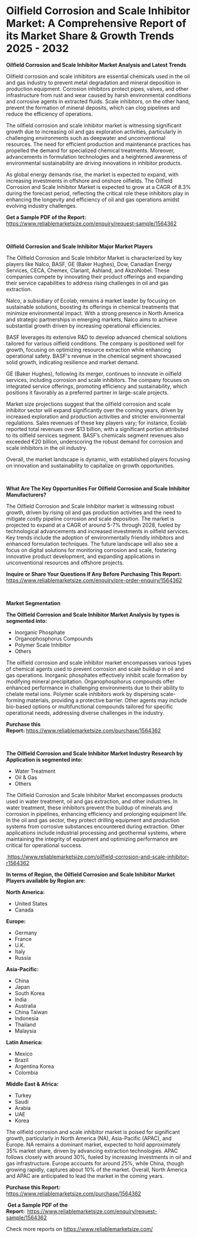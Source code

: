 <p><h1>Oilfield Corrosion and Scale Inhibitor Market: A Comprehensive Report of its Market Share & Growth Trends 2025 - 2032</h1></p><p><strong>Oilfield Corrosion and Scale Inhibitor Market Analysis and Latest Trends</strong></p>
<p><p>Oilfield corrosion and scale inhibitors are essential chemicals used in the oil and gas industry to prevent metal degradation and mineral deposition in production equipment. Corrosion inhibitors protect pipes, valves, and other infrastructure from rust and wear caused by harsh environmental conditions and corrosive agents in extracted fluids. Scale inhibitors, on the other hand, prevent the formation of mineral deposits, which can clog pipelines and reduce the efficiency of operations.</p><p>The oilfield corrosion and scale inhibitor market is witnessing significant growth due to increasing oil and gas exploration activities, particularly in challenging environments such as deepwater and unconventional resources. The need for efficient production and maintenance practices has propelled the demand for specialized chemical treatments. Moreover, advancements in formulation technologies and a heightened awareness of environmental sustainability are driving innovations in inhibitor products. </p><p>As global energy demands rise, the market is expected to expand, with increasing investments in offshore and onshore oilfields. The Oilfield Corrosion and Scale Inhibitor Market is expected to grow at a CAGR of 8.3% during the forecast period, reflecting the critical role these inhibitors play in enhancing the longevity and efficiency of oil and gas operations amidst evolving industry challenges.</p></p>
<p><strong>Get a Sample PDF of the Report:&nbsp;</strong> <a href="https://www.reliablemarketsize.com/enquiry/request-sample/1564362?utm_campaign=2268&utm_medium=2&utm_source=Github&utm_content=ia&utm_term=01022025&utm_id=oilfield-corrosion-and-scale-inhibitor">https://www.reliablemarketsize.com/enquiry/request-sample/1564362</a></p>
<p>&nbsp;</p>
<p><strong>Oilfield Corrosion and Scale Inhibitor Major Market Players</strong></p>
<p><p>The Oilfield Corrosion and Scale Inhibitor Market is characterized by key players like Nalco, BASF, GE (Baker Hughes), Dow, Canadian Energy Services, CECA, Chemex, Clariant, Ashland, and AkzoNobel. These companies compete by innovating their product offerings and expanding their service capabilities to address rising challenges in oil and gas extraction.</p><p>Nalco, a subsidiary of Ecolab, remains a market leader by focusing on sustainable solutions, boosting its offerings in chemical treatments that minimize environmental impact. With a strong presence in North America and strategic partnerships in emerging markets, Nalco aims to achieve substantial growth driven by increasing operational efficiencies.</p><p>BASF leverages its extensive R&D to develop advanced chemical solutions tailored for various oilfield conditions. The company is positioned well for growth, focusing on optimizing resource extraction while enhancing operational safety. BASF's revenue in the chemical segment showcased solid growth, indicating resilience and market demand.</p><p>GE (Baker Hughes), following its merger, continues to innovate in oilfield services, including corrosion and scale inhibitors. The company focuses on integrated service offerings, promoting efficiency and sustainability, which positions it favorably as a preferred partner in large-scale projects.</p><p>Market size projections suggest that the oilfield corrosion and scale inhibitor sector will expand significantly over the coming years, driven by increased exploration and production activities and stricter environmental regulations. Sales revenues of these key players vary; for instance, Ecolab reported total revenues over $13 billion, with a significant portion attributed to its oilfield services segment. BASF’s chemicals segment revenues also exceeded €20 billion, underscoring the robust demand for corrosion and scale inhibitors in the oil industry. </p><p>Overall, the market landscape is dynamic, with established players focusing on innovation and sustainability to capitalize on growth opportunities.</p></p>
<p>&nbsp;</p>
<p><strong>What Are The Key Opportunities For Oilfield Corrosion and Scale Inhibitor Manufacturers?</strong></p>
<p><p>The Oilfield Corrosion and Scale Inhibitor market is witnessing robust growth, driven by rising oil and gas production activities and the need to mitigate costly pipeline corrosion and scale deposition. The market is projected to expand at a CAGR of around 5-7% through 2028, fueled by technological advancements and increased investments in oilfield services. Key trends include the adoption of environmentally friendly inhibitors and enhanced formulation techniques. The future landscape will also see a focus on digital solutions for monitoring corrosion and scale, fostering innovative product development, and expanding applications in unconventional resources and offshore projects.</p></p>
<p><strong>Inquire or Share Your Questions If Any Before Purchasing This Report:</strong> <a href="https://www.reliablemarketsize.com/enquiry/pre-order-enquiry/1564362?utm_campaign=2268&utm_medium=2&utm_source=Github&utm_content=ia&utm_term=01022025&utm_id=oilfield-corrosion-and-scale-inhibitor">https://www.reliablemarketsize.com/enquiry/pre-order-enquiry/1564362</a></p>
<p>&nbsp;</p>
<p><strong>Market Segmentation</strong></p>
<p><strong>The Oilfield Corrosion and Scale Inhibitor Market Analysis by types is segmented into:</strong></p>
<p><ul><li>Inorganic Phosphate</li><li>Organophosphorus Compounds</li><li>Polymer Scale Inhibitor</li><li>Others</li></ul></p>
<p><p>The oilfield corrosion and scale inhibitor market encompasses various types of chemical agents used to prevent corrosion and scale buildup in oil and gas operations. Inorganic phosphates effectively inhibit scale formation by modifying mineral precipitation. Organophosphorus compounds offer enhanced performance in challenging environments due to their ability to chelate metal ions. Polymer scale inhibitors work by dispersing scale-forming materials, providing a protective barrier. Other agents may include bio-based options or multifunctional compounds tailored for specific operational needs, addressing diverse challenges in the industry.</p></p>
<p><strong>Purchase this Report:&nbsp;</strong><a href="https://www.reliablemarketsize.com/purchase/1564362?utm_campaign=2268&utm_medium=2&utm_source=Github&utm_content=ia&utm_term=01022025&utm_id=oilfield-corrosion-and-scale-inhibitor">https://www.reliablemarketsize.com/purchase/1564362</a></p>
<p>&nbsp;</p>
<p><strong>The Oilfield Corrosion and Scale Inhibitor Market Industry Research by Application is segmented into:</strong></p>
<p><ul><li>Water Treatment</li><li>Oil & Gas</li><li>Others</li></ul></p>
<p><p>The Oilfield Corrosion and Scale Inhibitor Market encompasses products used in water treatment, oil and gas extraction, and other industries. In water treatment, these inhibitors prevent the buildup of minerals and corrosion in pipelines, enhancing efficiency and prolonging equipment life. In the oil and gas sector, they protect drilling equipment and production systems from corrosive substances encountered during extraction. Other applications include industrial processing and geothermal systems, where maintaining the integrity of equipment and optimizing performance are critical for operational success.</p></p>
<p><a href="https://www.reliablemarketsize.com/oilfield-corrosion-and-scale-inhibitor-r1564362?utm_campaign=2268&utm_medium=2&utm_source=Github&utm_content=ia&utm_term=01022025&utm_id=oilfield-corrosion-and-scale-inhibitor">&nbsp;https://www.reliablemarketsize.com/oilfield-corrosion-and-scale-inhibitor-r1564362</a></p>
<p><strong>In terms of Region, the Oilfield Corrosion and Scale Inhibitor Market Players available by Region are:</strong></p>
<p>
    <p> <strong> North America: </strong>
        <ul>
            <li>United States</li>
            <li>Canada</li>
        </ul>
        </p> 
    <p> <strong> Europe: </strong>
        <ul>
            <li>Germany</li>
            <li>France</li>
            <li>U.K.</li>
            <li>Italy</li>
            <li>Russia</li>
        </ul>
        </p> 
    <p> <strong> Asia-Pacific: </strong>
        <ul>
            <li>China</li>
            <li>Japan</li>
            <li>South Korea</li>
            <li>India</li>
            <li>Australia</li>
            <li>China Taiwan</li>
            <li>Indonesia</li>
            <li>Thailand</li>
            <li>Malaysia</li>
        </ul>
        </p> 
    <p> <strong> Latin America: </strong>
        <ul>
            <li>Mexico</li>
            <li>Brazil</li>
            <li>Argentina Korea</li>
            <li>Colombia</li>
        </ul>
        </p> 
    <p> <strong> Middle East & Africa: </strong>
        <ul>
            <li>Turkey</li>
            <li>Saudi</li>
            <li>Arabia</li>
            <li>UAE</li>
            <li>Korea</li>
        </ul>
    </p>
    </p>
<p><p>The oilfield corrosion and scale inhibitor market is poised for significant growth, particularly in North America (NA), Asia-Pacific (APAC), and Europe. NA remains a dominant market, expected to hold approximately 35% market share, driven by advancing extraction technologies. APAC follows closely with around 30%, fueled by increasing investments in oil and gas infrastructure. Europe accounts for around 25%, while China, though growing rapidly, captures about 10% of the market. Overall, North America and APAC are anticipated to lead the market in the coming years.</p></p>
<p><strong>Purchase this Report: </strong><a href="https://www.reliablemarketsize.com/purchase/1564362?utm_campaign=2268&utm_medium=2&utm_source=Github&utm_content=ia&utm_term=01022025&utm_id=oilfield-corrosion-and-scale-inhibitor">https://www.reliablemarketsize.com/purchase/1564362</a></p>
<p>&nbsp;<strong>Get a Sample PDF of the Report:&nbsp;&nbsp;</strong><a href="https://www.reliablemarketsize.com/enquiry/request-sample/1564362?utm_campaign=2268&utm_medium=2&utm_source=Github&utm_content=ia&utm_term=01022025&utm_id=oilfield-corrosion-and-scale-inhibitor">https://www.reliablemarketsize.com/enquiry/request-sample/1564362</a></p>
<p><strong></strong></p>
<p>Check more reports on <a href="https://www.reliablemarketsize.com/?utm_campaign=2268&utm_medium=2&utm_source=Github&utm_content=ia&utm_term=01022025&utm_id=oilfield-corrosion-and-scale-inhibitor">https://www.reliablemarketsize.com/</a></p>